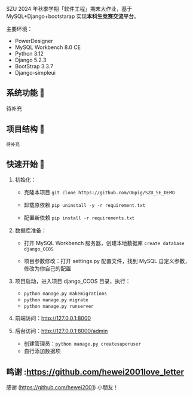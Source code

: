 
SZU 2024 年秋季学期「软件工程」期末大作业，基于 MySQL+Django+bootstarap 实现**本科生竞赛交流平台**。

主要环境：

- PowerDesigner
- MySQL Workbench 8.0 CE
- Python 3.12
- Django 5.2.3
- BootStrap 3.3.7
- Django-simpleui

## 系统功能 :snake:

待补充

## 项目结构 :pencil:

```
待补充
```

## 快速开始 :rocket:

1. 初始化：

   - 克隆本项目 `git clone https://github.com/OGpig/SZU_SE_DEMO`

   - 卸载原依赖 `pip uninstall -y -r requirement.txt`

   - 配置新依赖 `pip install -r requirements.txt`

2. 数据库准备：

   - 打开 MySQL Workbench 服务器，创建本地数据库 `create database django_CCOS`

   - 项目参数修改：打开 settings.py 配置文件，找到 MySQL 自定义参数，修改为你自己的配置

4. 项目启动，进入项目 django_CCOS 目录，执行：
   - `python manage.py makemigrations`
   - `python manage.py migrate`
   - `python manage.py runserver`

5. 前端访问：<http://127.0.0.1:8000>

5. 后台访问：<http://127.0.0.1:8000/admin>
   - 创建管理员：`python manage.py createsuperuser`
   - 自行添加数据项

## 鸣谢 :<https://github.com/hewei2001love_letter>

感谢 (<https://github.com/hewei2001>) 小朋友！

